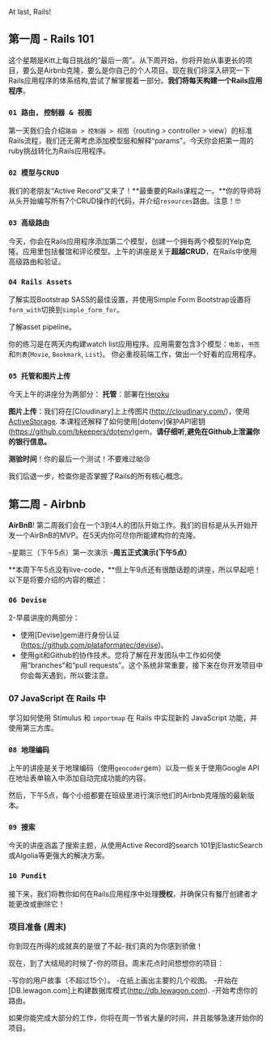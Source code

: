 At last, Rails!

## 第一周 - Rails 101

这个星期是Kitt上每日挑战的“最后一周”。从下周开始，你将开始从事更长的项目，要么是Airbnb克隆，要么是你自己的个人项目。现在我们将深入研究一下Rails应用程序的体系结构,尝试了解掌握着一部分。**我们将每天构建一个Rails应用程序**。

### `01 路由, 控制器 & 视图`

第一天我们会介绍`路由 > 控制器 > 视图`（routing > controller > view）的标准Rails流程，我们还无需考虑添加模型层和解释“params”。今天你会把第一周的ruby挑战转化为Rails应用程序。

### `02 模型与CRUD`

我们的老朋友“Active Record”又来了！**最重要的Rails课程之一。**你的导师将从头开始编写所有7个CRUD操作的代码，并介绍`resources`路由。注意！🤓

### `03 高级路由`

今天，你会在Rails应用程序添加第二个模型，创建一个拥有两个模型的Yelp克隆。应用里包括餐馆和评论模型。上午的讲座是关于**超越CRUD**，在Rails中使用高级路由和验证。

### `04 Rails Assets`

了解实现Bootstrap SASS的最佳设置，并使用Simple Form Bootstrap设置将`form_with`切换到`simple_form_for`。

了解asset pipeline。

你的练习是在两天内构建watch list应用程序。应用需要包含3个模型：`电影`，`书签`和`列表`(`Movie`, `Bookmark`, `List`)。
你必重视前端工作，做出一个好看的应用程序。

### `05 托管和图片上传`

今天上午的讲座分为两部分：
**托管**：部署在[Heroku](http://heroku.com/)

**图片上传**：我们将在[Cloudinary]上上传图片(http://cloudinary.com/)，使用[ActiveStorage](https://guides.rubyonrails.org/v6.0.1/active_storage_overview.html). 本课程还解释了如何使用[dotenv]保护API密钥(https://github.com/bkeepers/dotenv)gem。**请仔细听,避免在Github上泄漏你的银行信息。**

**测验时间**！你的最后一个测试！不要难过呦😢

我们后退一步，检查你是否掌握了Rails的所有核心概念。

## 第二周 - Airbnb

**AirBnB**! 第二周我们会在一个3到4人的团队开始工作。我们的目标是从头开始开发一个AirBnB的MVP。在5天内你可尽你所能建构你的克隆。

-星期三（下午5点）第一次演示
-**周五正式演示(下午5点）**

**本周下午5点没有live-code，**但上午9点还有很酷话题的讲座，所以早起吧！以下是将要介绍的内容的概述：

### `06 Devise`

2-早晨讲座的两部分：

- 使用[Devise]gem进行身份认证(https://github.com/plataformatec/devise)。
- 使用git和Github的协作技术。您将了解在开发团队中工作如何使用“branches”和“pull requests”。这个系统非常重要，接下来在你开发项目中你会每天遇到，所以要注意。

### 07 JavaScript 在 Rails 中
学习如何使用 Stimulus 和 `importmap` 在 Rails 中实现新的 JavaScript 功能，并使用第三方库。

### `08 地理编码`

上午的讲座是关于地理编码（使用`geocoder`gem）以及一些关于使用Google API在地址表单输入中添加自动完成功能的内容。

然后，下午5点，每个小组都要在班级里进行演示他们的Airbnb克隆版的最新版本。

### `09 搜索`

今天的讲座涵盖了搜索主题，从使用Active Record的search 101到ElasticSearch或Algolia等更强大的解决方案。

### `10 Pundit`

接下来，我们将教你如何在Rails应用程序中处理**授权**，并确保只有餐厅创建者才能更改或删除它！

### 项目准备 (周末)

你到现在所得的成就真的是很了不起-我们真的为你感到骄傲！

现在，到了大结局的时候了-你的项目。周末花点时间想想你的项目：

-写你的用户故事（不超过15个）。
-在纸上画出主要的几个视图。
-开始在[DB.lewagon.com]上构建数据库模式(http://db.lewagon.com).
-开始考虑你的路由。

如果你能完成大部分的工作，你将在周一节省大量的时间，并且能够急速开始你的项目。
